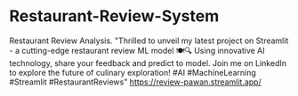 # Restaurant-Review-System
Restaurant Review Analysis.
"Thrilled to unveil my latest project on Streamlit - a cutting-edge restaurant review ML model 🍽️🔍 Using innovative AI technology, share your feedback and predict to model. Join me on LinkedIn to explore the future of culinary exploration! #AI #MachineLearning #Streamlit #RestaurantReviews"
https://review-pawan.streamlit.app/
